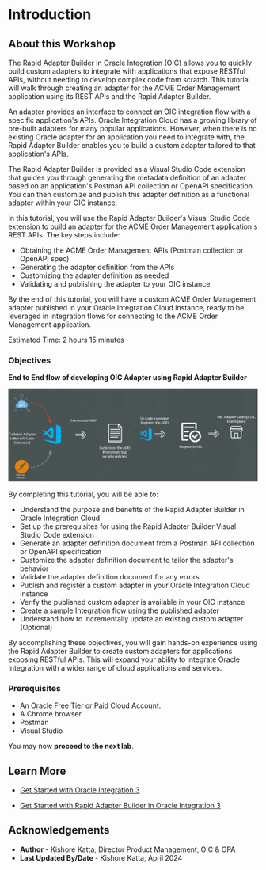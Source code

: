 # Introduction

## About this Workshop

The Rapid Adapter Builder in Oracle Integration (OIC) allows you to quickly build custom adapters to integrate with applications that expose RESTful APIs, without needing to develop complex code from scratch. This tutorial will walk through creating an adapter for the ACME Order Management application using its REST APIs and the Rapid Adapter Builder.

An adapter provides an interface to connect an OIC integration flow with a specific application's APIs. Oracle Integration Cloud has a growing library of pre-built adapters for many popular applications. However, when there is no existing Oracle adapter for an application you need to integrate with, the Rapid Adapter Builder enables you to build a custom adapter tailored to that application's APIs.

The Rapid Adapter Builder is provided as a Visual Studio Code extension that guides you through generating the metadata definition of an adapter based on an application's Postman API collection or OpenAPI specification. You can then customize and publish this adapter definition as a functional adapter within your OIC instance.

In this tutorial, you will use the Rapid Adapter Builder's Visual Studio Code extension to build an adapter for the ACME Order Management application's REST APIs. The key steps include:

- Obtaining the ACME Order Management APIs (Postman collection or OpenAPI spec)
- Generating the adapter definition from the APIs
- Customizing the adapter definition as needed
- Validating and publishing the adapter to your OIC instance

By the end of this tutorial, you will have a custom ACME Order Management adapter published in your Oracle Integration Cloud instance, ready to be leveraged in integration flows for connecting to the ACME Order Management application.

Estimated Time: 2 hours 15 minutes

### Objectives

**End to End flow of developing OIC Adapter using Rapid Adapter Builder**

![End to End Dev Flow](images/rab-adapter-dev-flow.png)

By completing this tutorial, you will be able to:

* Understand the purpose and benefits of the Rapid Adapter Builder in Oracle Integration Cloud
* Set up the prerequisites for using the Rapid Adapter Builder Visual Studio Code extension
* Generate an adapter definition document from a Postman API collection or OpenAPI specification
* Customize the adapter definition document to tailor the adapter's behavior
* Validate the adapter definition document for any errors
* Publish and register a custom adapter in your Oracle Integration Cloud instance
* Verify the published custom adapter is available in your OIC instance
* Create a sample Integration flow using the published adapter
* Understand how to incrementally update an existing custom adapter (Optional)

By accomplishing these objectives, you will gain hands-on experience using the Rapid Adapter Builder to create custom adapters for applications exposing RESTful APIs. This will expand your ability to integrate Oracle Integration with a wider range of cloud applications and services.

### Prerequisites

* An Oracle Free Tier or Paid Cloud Account.
* A Chrome browser.
* Postman
* Visual Studio


You may now **proceed to the next lab**.

## Learn More

* [Get Started with Oracle Integration 3](https://docs.oracle.com/en/cloud/paas/application-integration/index.html)

* [Get Started with Rapid Adapter Builder in Oracle Integration 3](https://docs.oracle.com/en/cloud/paas/application-integration/rab-tutorial)

## Acknowledgements
* **Author** - Kishore Katta, Director Product Management, OIC & OPA
* **Last Updated By/Date** - Kishore Katta, April 2024
